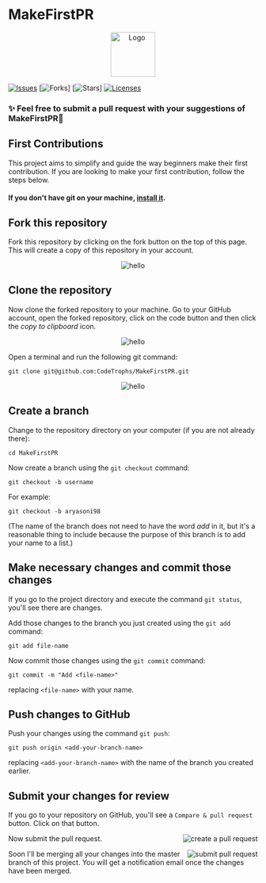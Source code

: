 # MakeFirstPR

<p align="center">
  <a href="#">
    <img src="public/eddie-jaoude.png" alt="Logo" width="90">
</a>

[![Issues](https://img.shields.io/github/issues/CodeTrophs/MakeFirstPR)](https://github.com/CodeTrophs/MakeFirstPR/issues)
[![Forks](	https://img.shields.io/github/forks/CodeTrophs/MakeFirstPR)]
[![Stars](https://img.shields.io/github/stars/CodeTrophs/MakeFirstPR)]
[![Licenses](https://img.shields.io/github/license/CodeTrophs/MakeFirstPR)](https://github.com/CodeTrophs/MakeFirstPR/blob/main/LICENSE)

### ✨ Feel free to submit a pull request with your suggestions of MakeFirstPR🚀

## First Contributions

This project aims to simplify and guide the way beginners make their first contribution. If you are looking to make your first contribution, follow the steps below.

#### If you don't have git on your machine, [install it](https://help.github.com/articles/set-up-git/).

## Fork this repository

Fork this repository by clicking on the fork button on the top of this page.
This will create a copy of this repository in your account.

<p align="center"> <img src="https://raw.githubusercontent.com/CodeTrophs/MakeFirstPR/main/images/fork.png?token=AENINDJB3I23D27OOHZ7E53AEGSUW" alt="hello" /> </p>


## Clone the repository

Now clone the forked repository to your machine. Go to your GitHub account, open the forked repository, click on the code button and then click the _copy to clipboard_ icon.

<p align="center"> <img src="https://raw.githubusercontent.com/CodeTrophs/MakeFirstPR/main/images/code.png?token=AENINDIUIEVRA5KGWNW4YMDAEGSUG" alt="hello" /> </p>

Open a terminal and run the following git command:

```
git clone git@github.com:CodeTrophs/MakeFirstPR.git
```

<p align="center"> <img src="https://raw.githubusercontent.com/CodeTrophs/MakeFirstPR/main/images/copy.png?token=AENINDKSPA4WPAB446O454TAEGSUO" alt="hello" /> </p>

## Create a branch

Change to the repository directory on your computer (if you are not already there):

```
cd MakeFirstPR
```

Now create a branch using the `git checkout` command:

```
git checkout -b username
```

For example:

```
git checkout -b aryasoni98
```

(The name of the branch does not need to have the word _add_ in it, but it's a reasonable thing to include because the purpose of this branch is to add your name to a list.)

## Make necessary changes and commit those changes

If you go to the project directory and execute the command `git status`, you'll see there are changes.

Add those changes to the branch you just created using the `git add` command:

```
git add file-name
```

Now commit those changes using the `git commit` command:

```
git commit -m "Add <file-name>"
```

replacing `<file-name>` with your name.

## Push changes to GitHub

Push your changes using the command `git push`:

```
git push origin <add-your-branch-name>
```

replacing `<add-your-branch-name>` with the name of the branch you created earlier.


## Submit your changes for review

If you go to your repository on GitHub, you'll see a `Compare & pull request` button. Click on that button.

<img style="float: right;" src="https://raw.githubusercontent.com/CodeTrophs/MakeFirstPR/main/images/pull-request.png?token=AENINDMPOFUWK6T653FZ6JTAEGSVI" alt="create a pull request" />

Now submit the pull request.

<img style="float: right;" src="https://raw.githubusercontent.com/CodeTrophs/MakeFirstPR/main/images/open-pr.png?token=AENINDPSKKJV4R4WCUATYYLAEGSVA" alt="submit pull request" />

Soon I'll be merging all your changes into the master branch of this project. You will get a notification email once the changes have been merged.
